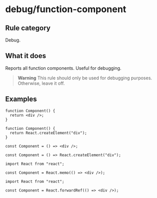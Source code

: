 # debug/function-component

## Rule category

Debug.

## What it does

Reports all function components. Useful for debugging.

> **Warning**
> This rule should only be used for debugging purposes.
> Otherwise, leave it off.

## Examples

```tsx
function Component() {
  return <div />;
}
```

```tsx
function Component() {
  return React.createElement("div");
}
```

```tsx
const Component = () => <div />;
```

```tsx
const Component = () => React.createElement("div");
```

```tsx
import React from "react";

const Component = React.memo(() => <div />);
```

```tsx
import React from "react";

const Component = React.forwardRef(() => <div />);
```
